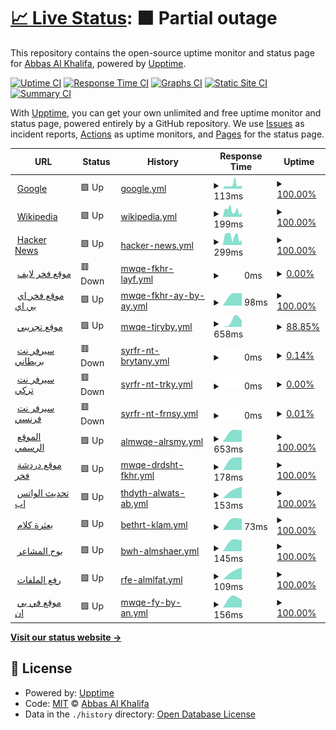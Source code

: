 # [📈 Live Status](https://info-devf5r.github.io/VPN): <!--live status--> **🟧 Partial outage**

This repository contains the open-source uptime monitor and status page for [Abbas Al Khalifa](http://www.devf5r.com/), powered by [Upptime](https://github.com/upptime/upptime).

[![Uptime CI](https://github.com/info-devf5r/VPN/workflows/Uptime%20CI/badge.svg)](https://github.com/info-devf5r/VPN/actions?query=workflow%3A%22Uptime+CI%22)
[![Response Time CI](https://github.com/info-devf5r/VPN/workflows/Response%20Time%20CI/badge.svg)](https://github.com/info-devf5r/VPN/actions?query=workflow%3A%22Response+Time+CI%22)
[![Graphs CI](https://github.com/info-devf5r/VPN/workflows/Graphs%20CI/badge.svg)](https://github.com/info-devf5r/VPN/actions?query=workflow%3A%22Graphs+CI%22)
[![Static Site CI](https://github.com/info-devf5r/VPN/workflows/Static%20Site%20CI/badge.svg)](https://github.com/info-devf5r/VPN/actions?query=workflow%3A%22Static+Site+CI%22)
[![Summary CI](https://github.com/info-devf5r/VPN/workflows/Summary%20CI/badge.svg)](https://github.com/info-devf5r/VPN/actions?query=workflow%3A%22Summary+CI%22)

With [Upptime](https://upptime.js.org), you can get your own unlimited and free uptime monitor and status page, powered entirely by a GitHub repository. We use [Issues](https://github.com/info-devf5r/VPN/issues) as incident reports, [Actions](https://github.com/info-devf5r/VPN/actions) as uptime monitors, and [Pages](https://info-devf5r.github.io/VPN) for the status page.

<!--start: status pages-->
<!-- This summary is generated by Upptime (https://github.com/upptime/upptime) -->
<!-- Do not edit this manually, your changes will be overwritten -->
<!-- prettier-ignore -->
| URL | Status | History | Response Time | Uptime |
| --- | ------ | ------- | ------------- | ------ |
| <img alt="" src="https://icons.duckduckgo.com/ip3/www.google.com.ico" height="13"> [Google](https://www.google.com) | 🟩 Up | [google.yml](https://github.com/info-devf5r/VPN/commits/HEAD/history/google.yml) | <details><summary><img alt="Response time graph" src="./graphs/google/response-time-week.png" height="20"> 113ms</summary><br><a href="https://info-devf5r.github.io/VPN/history/google"><img alt="Response time 113" src="https://img.shields.io/endpoint?url=https%3A%2F%2Fraw.githubusercontent.com%2Finfo-devf5r%2FVPN%2FHEAD%2Fapi%2Fgoogle%2Fresponse-time.json"></a><br><a href="https://info-devf5r.github.io/VPN/history/google"><img alt="24-hour response time 113" src="https://img.shields.io/endpoint?url=https%3A%2F%2Fraw.githubusercontent.com%2Finfo-devf5r%2FVPN%2FHEAD%2Fapi%2Fgoogle%2Fresponse-time-day.json"></a><br><a href="https://info-devf5r.github.io/VPN/history/google"><img alt="7-day response time 113" src="https://img.shields.io/endpoint?url=https%3A%2F%2Fraw.githubusercontent.com%2Finfo-devf5r%2FVPN%2FHEAD%2Fapi%2Fgoogle%2Fresponse-time-week.json"></a><br><a href="https://info-devf5r.github.io/VPN/history/google"><img alt="30-day response time 113" src="https://img.shields.io/endpoint?url=https%3A%2F%2Fraw.githubusercontent.com%2Finfo-devf5r%2FVPN%2FHEAD%2Fapi%2Fgoogle%2Fresponse-time-month.json"></a><br><a href="https://info-devf5r.github.io/VPN/history/google"><img alt="1-year response time 113" src="https://img.shields.io/endpoint?url=https%3A%2F%2Fraw.githubusercontent.com%2Finfo-devf5r%2FVPN%2FHEAD%2Fapi%2Fgoogle%2Fresponse-time-year.json"></a></details> | <details><summary><a href="https://info-devf5r.github.io/VPN/history/google">100.00%</a></summary><a href="https://info-devf5r.github.io/VPN/history/google"><img alt="All-time uptime 100.00%" src="https://img.shields.io/endpoint?url=https%3A%2F%2Fraw.githubusercontent.com%2Finfo-devf5r%2FVPN%2FHEAD%2Fapi%2Fgoogle%2Fuptime.json"></a><br><a href="https://info-devf5r.github.io/VPN/history/google"><img alt="24-hour uptime 100.00%" src="https://img.shields.io/endpoint?url=https%3A%2F%2Fraw.githubusercontent.com%2Finfo-devf5r%2FVPN%2FHEAD%2Fapi%2Fgoogle%2Fuptime-day.json"></a><br><a href="https://info-devf5r.github.io/VPN/history/google"><img alt="7-day uptime 100.00%" src="https://img.shields.io/endpoint?url=https%3A%2F%2Fraw.githubusercontent.com%2Finfo-devf5r%2FVPN%2FHEAD%2Fapi%2Fgoogle%2Fuptime-week.json"></a><br><a href="https://info-devf5r.github.io/VPN/history/google"><img alt="30-day uptime 100.00%" src="https://img.shields.io/endpoint?url=https%3A%2F%2Fraw.githubusercontent.com%2Finfo-devf5r%2FVPN%2FHEAD%2Fapi%2Fgoogle%2Fuptime-month.json"></a><br><a href="https://info-devf5r.github.io/VPN/history/google"><img alt="1-year uptime 100.00%" src="https://img.shields.io/endpoint?url=https%3A%2F%2Fraw.githubusercontent.com%2Finfo-devf5r%2FVPN%2FHEAD%2Fapi%2Fgoogle%2Fuptime-year.json"></a></details>
| <img alt="" src="https://icons.duckduckgo.com/ip3/en.wikipedia.org.ico" height="13"> [Wikipedia](https://en.wikipedia.org) | 🟩 Up | [wikipedia.yml](https://github.com/info-devf5r/VPN/commits/HEAD/history/wikipedia.yml) | <details><summary><img alt="Response time graph" src="./graphs/wikipedia/response-time-week.png" height="20"> 199ms</summary><br><a href="https://info-devf5r.github.io/VPN/history/wikipedia"><img alt="Response time 199" src="https://img.shields.io/endpoint?url=https%3A%2F%2Fraw.githubusercontent.com%2Finfo-devf5r%2FVPN%2FHEAD%2Fapi%2Fwikipedia%2Fresponse-time.json"></a><br><a href="https://info-devf5r.github.io/VPN/history/wikipedia"><img alt="24-hour response time 199" src="https://img.shields.io/endpoint?url=https%3A%2F%2Fraw.githubusercontent.com%2Finfo-devf5r%2FVPN%2FHEAD%2Fapi%2Fwikipedia%2Fresponse-time-day.json"></a><br><a href="https://info-devf5r.github.io/VPN/history/wikipedia"><img alt="7-day response time 199" src="https://img.shields.io/endpoint?url=https%3A%2F%2Fraw.githubusercontent.com%2Finfo-devf5r%2FVPN%2FHEAD%2Fapi%2Fwikipedia%2Fresponse-time-week.json"></a><br><a href="https://info-devf5r.github.io/VPN/history/wikipedia"><img alt="30-day response time 199" src="https://img.shields.io/endpoint?url=https%3A%2F%2Fraw.githubusercontent.com%2Finfo-devf5r%2FVPN%2FHEAD%2Fapi%2Fwikipedia%2Fresponse-time-month.json"></a><br><a href="https://info-devf5r.github.io/VPN/history/wikipedia"><img alt="1-year response time 199" src="https://img.shields.io/endpoint?url=https%3A%2F%2Fraw.githubusercontent.com%2Finfo-devf5r%2FVPN%2FHEAD%2Fapi%2Fwikipedia%2Fresponse-time-year.json"></a></details> | <details><summary><a href="https://info-devf5r.github.io/VPN/history/wikipedia">100.00%</a></summary><a href="https://info-devf5r.github.io/VPN/history/wikipedia"><img alt="All-time uptime 100.00%" src="https://img.shields.io/endpoint?url=https%3A%2F%2Fraw.githubusercontent.com%2Finfo-devf5r%2FVPN%2FHEAD%2Fapi%2Fwikipedia%2Fuptime.json"></a><br><a href="https://info-devf5r.github.io/VPN/history/wikipedia"><img alt="24-hour uptime 100.00%" src="https://img.shields.io/endpoint?url=https%3A%2F%2Fraw.githubusercontent.com%2Finfo-devf5r%2FVPN%2FHEAD%2Fapi%2Fwikipedia%2Fuptime-day.json"></a><br><a href="https://info-devf5r.github.io/VPN/history/wikipedia"><img alt="7-day uptime 100.00%" src="https://img.shields.io/endpoint?url=https%3A%2F%2Fraw.githubusercontent.com%2Finfo-devf5r%2FVPN%2FHEAD%2Fapi%2Fwikipedia%2Fuptime-week.json"></a><br><a href="https://info-devf5r.github.io/VPN/history/wikipedia"><img alt="30-day uptime 100.00%" src="https://img.shields.io/endpoint?url=https%3A%2F%2Fraw.githubusercontent.com%2Finfo-devf5r%2FVPN%2FHEAD%2Fapi%2Fwikipedia%2Fuptime-month.json"></a><br><a href="https://info-devf5r.github.io/VPN/history/wikipedia"><img alt="1-year uptime 100.00%" src="https://img.shields.io/endpoint?url=https%3A%2F%2Fraw.githubusercontent.com%2Finfo-devf5r%2FVPN%2FHEAD%2Fapi%2Fwikipedia%2Fuptime-year.json"></a></details>
| <img alt="" src="https://icons.duckduckgo.com/ip3/news.ycombinator.com.ico" height="13"> [Hacker News](https://news.ycombinator.com) | 🟩 Up | [hacker-news.yml](https://github.com/info-devf5r/VPN/commits/HEAD/history/hacker-news.yml) | <details><summary><img alt="Response time graph" src="./graphs/hacker-news/response-time-week.png" height="20"> 299ms</summary><br><a href="https://info-devf5r.github.io/VPN/history/hacker-news"><img alt="Response time 299" src="https://img.shields.io/endpoint?url=https%3A%2F%2Fraw.githubusercontent.com%2Finfo-devf5r%2FVPN%2FHEAD%2Fapi%2Fhacker-news%2Fresponse-time.json"></a><br><a href="https://info-devf5r.github.io/VPN/history/hacker-news"><img alt="24-hour response time 299" src="https://img.shields.io/endpoint?url=https%3A%2F%2Fraw.githubusercontent.com%2Finfo-devf5r%2FVPN%2FHEAD%2Fapi%2Fhacker-news%2Fresponse-time-day.json"></a><br><a href="https://info-devf5r.github.io/VPN/history/hacker-news"><img alt="7-day response time 299" src="https://img.shields.io/endpoint?url=https%3A%2F%2Fraw.githubusercontent.com%2Finfo-devf5r%2FVPN%2FHEAD%2Fapi%2Fhacker-news%2Fresponse-time-week.json"></a><br><a href="https://info-devf5r.github.io/VPN/history/hacker-news"><img alt="30-day response time 299" src="https://img.shields.io/endpoint?url=https%3A%2F%2Fraw.githubusercontent.com%2Finfo-devf5r%2FVPN%2FHEAD%2Fapi%2Fhacker-news%2Fresponse-time-month.json"></a><br><a href="https://info-devf5r.github.io/VPN/history/hacker-news"><img alt="1-year response time 299" src="https://img.shields.io/endpoint?url=https%3A%2F%2Fraw.githubusercontent.com%2Finfo-devf5r%2FVPN%2FHEAD%2Fapi%2Fhacker-news%2Fresponse-time-year.json"></a></details> | <details><summary><a href="https://info-devf5r.github.io/VPN/history/hacker-news">100.00%</a></summary><a href="https://info-devf5r.github.io/VPN/history/hacker-news"><img alt="All-time uptime 100.00%" src="https://img.shields.io/endpoint?url=https%3A%2F%2Fraw.githubusercontent.com%2Finfo-devf5r%2FVPN%2FHEAD%2Fapi%2Fhacker-news%2Fuptime.json"></a><br><a href="https://info-devf5r.github.io/VPN/history/hacker-news"><img alt="24-hour uptime 100.00%" src="https://img.shields.io/endpoint?url=https%3A%2F%2Fraw.githubusercontent.com%2Finfo-devf5r%2FVPN%2FHEAD%2Fapi%2Fhacker-news%2Fuptime-day.json"></a><br><a href="https://info-devf5r.github.io/VPN/history/hacker-news"><img alt="7-day uptime 100.00%" src="https://img.shields.io/endpoint?url=https%3A%2F%2Fraw.githubusercontent.com%2Finfo-devf5r%2FVPN%2FHEAD%2Fapi%2Fhacker-news%2Fuptime-week.json"></a><br><a href="https://info-devf5r.github.io/VPN/history/hacker-news"><img alt="30-day uptime 100.00%" src="https://img.shields.io/endpoint?url=https%3A%2F%2Fraw.githubusercontent.com%2Finfo-devf5r%2FVPN%2FHEAD%2Fapi%2Fhacker-news%2Fuptime-month.json"></a><br><a href="https://info-devf5r.github.io/VPN/history/hacker-news"><img alt="1-year uptime 100.00%" src="https://img.shields.io/endpoint?url=https%3A%2F%2Fraw.githubusercontent.com%2Finfo-devf5r%2FVPN%2FHEAD%2Fapi%2Fhacker-news%2Fuptime-year.json"></a></details>
| <img alt="" src="https://icons.duckduckgo.com/ip3/live.devf5r.com.ico" height="13"> [موقع فخر لايف](https://live.devf5r.com) | 🟥 Down | [mwqe-fkhr-layf.yml](https://github.com/info-devf5r/VPN/commits/HEAD/history/mwqe-fkhr-layf.yml) | <details><summary><img alt="Response time graph" src="./graphs/mwqe-fkhr-layf/response-time-week.png" height="20"> 0ms</summary><br><a href="https://info-devf5r.github.io/VPN/history/mwqe-fkhr-layf"><img alt="Response time 0" src="https://img.shields.io/endpoint?url=https%3A%2F%2Fraw.githubusercontent.com%2Finfo-devf5r%2FVPN%2FHEAD%2Fapi%2Fmwqe-fkhr-layf%2Fresponse-time.json"></a><br><a href="https://info-devf5r.github.io/VPN/history/mwqe-fkhr-layf"><img alt="24-hour response time 0" src="https://img.shields.io/endpoint?url=https%3A%2F%2Fraw.githubusercontent.com%2Finfo-devf5r%2FVPN%2FHEAD%2Fapi%2Fmwqe-fkhr-layf%2Fresponse-time-day.json"></a><br><a href="https://info-devf5r.github.io/VPN/history/mwqe-fkhr-layf"><img alt="7-day response time 0" src="https://img.shields.io/endpoint?url=https%3A%2F%2Fraw.githubusercontent.com%2Finfo-devf5r%2FVPN%2FHEAD%2Fapi%2Fmwqe-fkhr-layf%2Fresponse-time-week.json"></a><br><a href="https://info-devf5r.github.io/VPN/history/mwqe-fkhr-layf"><img alt="30-day response time 0" src="https://img.shields.io/endpoint?url=https%3A%2F%2Fraw.githubusercontent.com%2Finfo-devf5r%2FVPN%2FHEAD%2Fapi%2Fmwqe-fkhr-layf%2Fresponse-time-month.json"></a><br><a href="https://info-devf5r.github.io/VPN/history/mwqe-fkhr-layf"><img alt="1-year response time 0" src="https://img.shields.io/endpoint?url=https%3A%2F%2Fraw.githubusercontent.com%2Finfo-devf5r%2FVPN%2FHEAD%2Fapi%2Fmwqe-fkhr-layf%2Fresponse-time-year.json"></a></details> | <details><summary><a href="https://info-devf5r.github.io/VPN/history/mwqe-fkhr-layf">0.00%</a></summary><a href="https://info-devf5r.github.io/VPN/history/mwqe-fkhr-layf"><img alt="All-time uptime 0.00%" src="https://img.shields.io/endpoint?url=https%3A%2F%2Fraw.githubusercontent.com%2Finfo-devf5r%2FVPN%2FHEAD%2Fapi%2Fmwqe-fkhr-layf%2Fuptime.json"></a><br><a href="https://info-devf5r.github.io/VPN/history/mwqe-fkhr-layf"><img alt="24-hour uptime 0.00%" src="https://img.shields.io/endpoint?url=https%3A%2F%2Fraw.githubusercontent.com%2Finfo-devf5r%2FVPN%2FHEAD%2Fapi%2Fmwqe-fkhr-layf%2Fuptime-day.json"></a><br><a href="https://info-devf5r.github.io/VPN/history/mwqe-fkhr-layf"><img alt="7-day uptime 0.00%" src="https://img.shields.io/endpoint?url=https%3A%2F%2Fraw.githubusercontent.com%2Finfo-devf5r%2FVPN%2FHEAD%2Fapi%2Fmwqe-fkhr-layf%2Fuptime-week.json"></a><br><a href="https://info-devf5r.github.io/VPN/history/mwqe-fkhr-layf"><img alt="30-day uptime 0.00%" src="https://img.shields.io/endpoint?url=https%3A%2F%2Fraw.githubusercontent.com%2Finfo-devf5r%2FVPN%2FHEAD%2Fapi%2Fmwqe-fkhr-layf%2Fuptime-month.json"></a><br><a href="https://info-devf5r.github.io/VPN/history/mwqe-fkhr-layf"><img alt="1-year uptime 0.00%" src="https://img.shields.io/endpoint?url=https%3A%2F%2Fraw.githubusercontent.com%2Finfo-devf5r%2FVPN%2FHEAD%2Fapi%2Fmwqe-fkhr-layf%2Fuptime-year.json"></a></details>
| <img alt="" src="https://icons.duckduckgo.com/ip3/api.devf5r.com.ico" height="13"> [موقع فخر اي بي اي](http://api.devf5r.com) | 🟩 Up | [mwqe-fkhr-ay-by-ay.yml](https://github.com/info-devf5r/VPN/commits/HEAD/history/mwqe-fkhr-ay-by-ay.yml) | <details><summary><img alt="Response time graph" src="./graphs/mwqe-fkhr-ay-by-ay/response-time-week.png" height="20"> 98ms</summary><br><a href="https://info-devf5r.github.io/VPN/history/mwqe-fkhr-ay-by-ay"><img alt="Response time 98" src="https://img.shields.io/endpoint?url=https%3A%2F%2Fraw.githubusercontent.com%2Finfo-devf5r%2FVPN%2FHEAD%2Fapi%2Fmwqe-fkhr-ay-by-ay%2Fresponse-time.json"></a><br><a href="https://info-devf5r.github.io/VPN/history/mwqe-fkhr-ay-by-ay"><img alt="24-hour response time 98" src="https://img.shields.io/endpoint?url=https%3A%2F%2Fraw.githubusercontent.com%2Finfo-devf5r%2FVPN%2FHEAD%2Fapi%2Fmwqe-fkhr-ay-by-ay%2Fresponse-time-day.json"></a><br><a href="https://info-devf5r.github.io/VPN/history/mwqe-fkhr-ay-by-ay"><img alt="7-day response time 98" src="https://img.shields.io/endpoint?url=https%3A%2F%2Fraw.githubusercontent.com%2Finfo-devf5r%2FVPN%2FHEAD%2Fapi%2Fmwqe-fkhr-ay-by-ay%2Fresponse-time-week.json"></a><br><a href="https://info-devf5r.github.io/VPN/history/mwqe-fkhr-ay-by-ay"><img alt="30-day response time 98" src="https://img.shields.io/endpoint?url=https%3A%2F%2Fraw.githubusercontent.com%2Finfo-devf5r%2FVPN%2FHEAD%2Fapi%2Fmwqe-fkhr-ay-by-ay%2Fresponse-time-month.json"></a><br><a href="https://info-devf5r.github.io/VPN/history/mwqe-fkhr-ay-by-ay"><img alt="1-year response time 98" src="https://img.shields.io/endpoint?url=https%3A%2F%2Fraw.githubusercontent.com%2Finfo-devf5r%2FVPN%2FHEAD%2Fapi%2Fmwqe-fkhr-ay-by-ay%2Fresponse-time-year.json"></a></details> | <details><summary><a href="https://info-devf5r.github.io/VPN/history/mwqe-fkhr-ay-by-ay">100.00%</a></summary><a href="https://info-devf5r.github.io/VPN/history/mwqe-fkhr-ay-by-ay"><img alt="All-time uptime 100.00%" src="https://img.shields.io/endpoint?url=https%3A%2F%2Fraw.githubusercontent.com%2Finfo-devf5r%2FVPN%2FHEAD%2Fapi%2Fmwqe-fkhr-ay-by-ay%2Fuptime.json"></a><br><a href="https://info-devf5r.github.io/VPN/history/mwqe-fkhr-ay-by-ay"><img alt="24-hour uptime 100.00%" src="https://img.shields.io/endpoint?url=https%3A%2F%2Fraw.githubusercontent.com%2Finfo-devf5r%2FVPN%2FHEAD%2Fapi%2Fmwqe-fkhr-ay-by-ay%2Fuptime-day.json"></a><br><a href="https://info-devf5r.github.io/VPN/history/mwqe-fkhr-ay-by-ay"><img alt="7-day uptime 100.00%" src="https://img.shields.io/endpoint?url=https%3A%2F%2Fraw.githubusercontent.com%2Finfo-devf5r%2FVPN%2FHEAD%2Fapi%2Fmwqe-fkhr-ay-by-ay%2Fuptime-week.json"></a><br><a href="https://info-devf5r.github.io/VPN/history/mwqe-fkhr-ay-by-ay"><img alt="30-day uptime 100.00%" src="https://img.shields.io/endpoint?url=https%3A%2F%2Fraw.githubusercontent.com%2Finfo-devf5r%2FVPN%2FHEAD%2Fapi%2Fmwqe-fkhr-ay-by-ay%2Fuptime-month.json"></a><br><a href="https://info-devf5r.github.io/VPN/history/mwqe-fkhr-ay-by-ay"><img alt="1-year uptime 100.00%" src="https://img.shields.io/endpoint?url=https%3A%2F%2Fraw.githubusercontent.com%2Finfo-devf5r%2FVPN%2FHEAD%2Fapi%2Fmwqe-fkhr-ay-by-ay%2Fuptime-year.json"></a></details>
| <img alt="" src="https://icons.duckduckgo.com/ip3/www.nulled.to.ico" height="13"> [موقع تجريبي](https://www.nulled.to) | 🟩 Up | [mwqe-tjryby.yml](https://github.com/info-devf5r/VPN/commits/HEAD/history/mwqe-tjryby.yml) | <details><summary><img alt="Response time graph" src="./graphs/mwqe-tjryby/response-time-week.png" height="20"> 658ms</summary><br><a href="https://info-devf5r.github.io/VPN/history/mwqe-tjryby"><img alt="Response time 658" src="https://img.shields.io/endpoint?url=https%3A%2F%2Fraw.githubusercontent.com%2Finfo-devf5r%2FVPN%2FHEAD%2Fapi%2Fmwqe-tjryby%2Fresponse-time.json"></a><br><a href="https://info-devf5r.github.io/VPN/history/mwqe-tjryby"><img alt="24-hour response time 658" src="https://img.shields.io/endpoint?url=https%3A%2F%2Fraw.githubusercontent.com%2Finfo-devf5r%2FVPN%2FHEAD%2Fapi%2Fmwqe-tjryby%2Fresponse-time-day.json"></a><br><a href="https://info-devf5r.github.io/VPN/history/mwqe-tjryby"><img alt="7-day response time 658" src="https://img.shields.io/endpoint?url=https%3A%2F%2Fraw.githubusercontent.com%2Finfo-devf5r%2FVPN%2FHEAD%2Fapi%2Fmwqe-tjryby%2Fresponse-time-week.json"></a><br><a href="https://info-devf5r.github.io/VPN/history/mwqe-tjryby"><img alt="30-day response time 658" src="https://img.shields.io/endpoint?url=https%3A%2F%2Fraw.githubusercontent.com%2Finfo-devf5r%2FVPN%2FHEAD%2Fapi%2Fmwqe-tjryby%2Fresponse-time-month.json"></a><br><a href="https://info-devf5r.github.io/VPN/history/mwqe-tjryby"><img alt="1-year response time 658" src="https://img.shields.io/endpoint?url=https%3A%2F%2Fraw.githubusercontent.com%2Finfo-devf5r%2FVPN%2FHEAD%2Fapi%2Fmwqe-tjryby%2Fresponse-time-year.json"></a></details> | <details><summary><a href="https://info-devf5r.github.io/VPN/history/mwqe-tjryby">88.85%</a></summary><a href="https://info-devf5r.github.io/VPN/history/mwqe-tjryby"><img alt="All-time uptime 88.85%" src="https://img.shields.io/endpoint?url=https%3A%2F%2Fraw.githubusercontent.com%2Finfo-devf5r%2FVPN%2FHEAD%2Fapi%2Fmwqe-tjryby%2Fuptime.json"></a><br><a href="https://info-devf5r.github.io/VPN/history/mwqe-tjryby"><img alt="24-hour uptime 88.85%" src="https://img.shields.io/endpoint?url=https%3A%2F%2Fraw.githubusercontent.com%2Finfo-devf5r%2FVPN%2FHEAD%2Fapi%2Fmwqe-tjryby%2Fuptime-day.json"></a><br><a href="https://info-devf5r.github.io/VPN/history/mwqe-tjryby"><img alt="7-day uptime 88.85%" src="https://img.shields.io/endpoint?url=https%3A%2F%2Fraw.githubusercontent.com%2Finfo-devf5r%2FVPN%2FHEAD%2Fapi%2Fmwqe-tjryby%2Fuptime-week.json"></a><br><a href="https://info-devf5r.github.io/VPN/history/mwqe-tjryby"><img alt="30-day uptime 88.85%" src="https://img.shields.io/endpoint?url=https%3A%2F%2Fraw.githubusercontent.com%2Finfo-devf5r%2FVPN%2FHEAD%2Fapi%2Fmwqe-tjryby%2Fuptime-month.json"></a><br><a href="https://info-devf5r.github.io/VPN/history/mwqe-tjryby"><img alt="1-year uptime 88.85%" src="https://img.shields.io/endpoint?url=https%3A%2F%2Fraw.githubusercontent.com%2Finfo-devf5r%2FVPN%2FHEAD%2Fapi%2Fmwqe-tjryby%2Fuptime-year.json"></a></details>
| <img alt="" src="https://icons.duckduckgo.com/ip3/uk.vpn.devf5r.com.ico" height="13"> [سيرفر نت بريطاني](http://uk.vpn.devf5r.com) | 🟥 Down | [syrfr-nt-brytany.yml](https://github.com/info-devf5r/VPN/commits/HEAD/history/syrfr-nt-brytany.yml) | <details><summary><img alt="Response time graph" src="./graphs/syrfr-nt-brytany/response-time-week.png" height="20"> 0ms</summary><br><a href="https://info-devf5r.github.io/VPN/history/syrfr-nt-brytany"><img alt="Response time 0" src="https://img.shields.io/endpoint?url=https%3A%2F%2Fraw.githubusercontent.com%2Finfo-devf5r%2FVPN%2FHEAD%2Fapi%2Fsyrfr-nt-brytany%2Fresponse-time.json"></a><br><a href="https://info-devf5r.github.io/VPN/history/syrfr-nt-brytany"><img alt="24-hour response time 0" src="https://img.shields.io/endpoint?url=https%3A%2F%2Fraw.githubusercontent.com%2Finfo-devf5r%2FVPN%2FHEAD%2Fapi%2Fsyrfr-nt-brytany%2Fresponse-time-day.json"></a><br><a href="https://info-devf5r.github.io/VPN/history/syrfr-nt-brytany"><img alt="7-day response time 0" src="https://img.shields.io/endpoint?url=https%3A%2F%2Fraw.githubusercontent.com%2Finfo-devf5r%2FVPN%2FHEAD%2Fapi%2Fsyrfr-nt-brytany%2Fresponse-time-week.json"></a><br><a href="https://info-devf5r.github.io/VPN/history/syrfr-nt-brytany"><img alt="30-day response time 0" src="https://img.shields.io/endpoint?url=https%3A%2F%2Fraw.githubusercontent.com%2Finfo-devf5r%2FVPN%2FHEAD%2Fapi%2Fsyrfr-nt-brytany%2Fresponse-time-month.json"></a><br><a href="https://info-devf5r.github.io/VPN/history/syrfr-nt-brytany"><img alt="1-year response time 0" src="https://img.shields.io/endpoint?url=https%3A%2F%2Fraw.githubusercontent.com%2Finfo-devf5r%2FVPN%2FHEAD%2Fapi%2Fsyrfr-nt-brytany%2Fresponse-time-year.json"></a></details> | <details><summary><a href="https://info-devf5r.github.io/VPN/history/syrfr-nt-brytany">0.14%</a></summary><a href="https://info-devf5r.github.io/VPN/history/syrfr-nt-brytany"><img alt="All-time uptime 0.14%" src="https://img.shields.io/endpoint?url=https%3A%2F%2Fraw.githubusercontent.com%2Finfo-devf5r%2FVPN%2FHEAD%2Fapi%2Fsyrfr-nt-brytany%2Fuptime.json"></a><br><a href="https://info-devf5r.github.io/VPN/history/syrfr-nt-brytany"><img alt="24-hour uptime 0.14%" src="https://img.shields.io/endpoint?url=https%3A%2F%2Fraw.githubusercontent.com%2Finfo-devf5r%2FVPN%2FHEAD%2Fapi%2Fsyrfr-nt-brytany%2Fuptime-day.json"></a><br><a href="https://info-devf5r.github.io/VPN/history/syrfr-nt-brytany"><img alt="7-day uptime 0.14%" src="https://img.shields.io/endpoint?url=https%3A%2F%2Fraw.githubusercontent.com%2Finfo-devf5r%2FVPN%2FHEAD%2Fapi%2Fsyrfr-nt-brytany%2Fuptime-week.json"></a><br><a href="https://info-devf5r.github.io/VPN/history/syrfr-nt-brytany"><img alt="30-day uptime 0.14%" src="https://img.shields.io/endpoint?url=https%3A%2F%2Fraw.githubusercontent.com%2Finfo-devf5r%2FVPN%2FHEAD%2Fapi%2Fsyrfr-nt-brytany%2Fuptime-month.json"></a><br><a href="https://info-devf5r.github.io/VPN/history/syrfr-nt-brytany"><img alt="1-year uptime 0.14%" src="https://img.shields.io/endpoint?url=https%3A%2F%2Fraw.githubusercontent.com%2Finfo-devf5r%2FVPN%2FHEAD%2Fapi%2Fsyrfr-nt-brytany%2Fuptime-year.json"></a></details>
| <img alt="" src="https://icons.duckduckgo.com/ip3/tr.vpn.devf5r.com.ico" height="13"> [سيرفر نت تركي](http://tr.vpn.devf5r.com) | 🟥 Down | [syrfr-nt-trky.yml](https://github.com/info-devf5r/VPN/commits/HEAD/history/syrfr-nt-trky.yml) | <details><summary><img alt="Response time graph" src="./graphs/syrfr-nt-trky/response-time-week.png" height="20"> 0ms</summary><br><a href="https://info-devf5r.github.io/VPN/history/syrfr-nt-trky"><img alt="Response time 0" src="https://img.shields.io/endpoint?url=https%3A%2F%2Fraw.githubusercontent.com%2Finfo-devf5r%2FVPN%2FHEAD%2Fapi%2Fsyrfr-nt-trky%2Fresponse-time.json"></a><br><a href="https://info-devf5r.github.io/VPN/history/syrfr-nt-trky"><img alt="24-hour response time 0" src="https://img.shields.io/endpoint?url=https%3A%2F%2Fraw.githubusercontent.com%2Finfo-devf5r%2FVPN%2FHEAD%2Fapi%2Fsyrfr-nt-trky%2Fresponse-time-day.json"></a><br><a href="https://info-devf5r.github.io/VPN/history/syrfr-nt-trky"><img alt="7-day response time 0" src="https://img.shields.io/endpoint?url=https%3A%2F%2Fraw.githubusercontent.com%2Finfo-devf5r%2FVPN%2FHEAD%2Fapi%2Fsyrfr-nt-trky%2Fresponse-time-week.json"></a><br><a href="https://info-devf5r.github.io/VPN/history/syrfr-nt-trky"><img alt="30-day response time 0" src="https://img.shields.io/endpoint?url=https%3A%2F%2Fraw.githubusercontent.com%2Finfo-devf5r%2FVPN%2FHEAD%2Fapi%2Fsyrfr-nt-trky%2Fresponse-time-month.json"></a><br><a href="https://info-devf5r.github.io/VPN/history/syrfr-nt-trky"><img alt="1-year response time 0" src="https://img.shields.io/endpoint?url=https%3A%2F%2Fraw.githubusercontent.com%2Finfo-devf5r%2FVPN%2FHEAD%2Fapi%2Fsyrfr-nt-trky%2Fresponse-time-year.json"></a></details> | <details><summary><a href="https://info-devf5r.github.io/VPN/history/syrfr-nt-trky">0.00%</a></summary><a href="https://info-devf5r.github.io/VPN/history/syrfr-nt-trky"><img alt="All-time uptime 0.00%" src="https://img.shields.io/endpoint?url=https%3A%2F%2Fraw.githubusercontent.com%2Finfo-devf5r%2FVPN%2FHEAD%2Fapi%2Fsyrfr-nt-trky%2Fuptime.json"></a><br><a href="https://info-devf5r.github.io/VPN/history/syrfr-nt-trky"><img alt="24-hour uptime 0.00%" src="https://img.shields.io/endpoint?url=https%3A%2F%2Fraw.githubusercontent.com%2Finfo-devf5r%2FVPN%2FHEAD%2Fapi%2Fsyrfr-nt-trky%2Fuptime-day.json"></a><br><a href="https://info-devf5r.github.io/VPN/history/syrfr-nt-trky"><img alt="7-day uptime 0.00%" src="https://img.shields.io/endpoint?url=https%3A%2F%2Fraw.githubusercontent.com%2Finfo-devf5r%2FVPN%2FHEAD%2Fapi%2Fsyrfr-nt-trky%2Fuptime-week.json"></a><br><a href="https://info-devf5r.github.io/VPN/history/syrfr-nt-trky"><img alt="30-day uptime 0.00%" src="https://img.shields.io/endpoint?url=https%3A%2F%2Fraw.githubusercontent.com%2Finfo-devf5r%2FVPN%2FHEAD%2Fapi%2Fsyrfr-nt-trky%2Fuptime-month.json"></a><br><a href="https://info-devf5r.github.io/VPN/history/syrfr-nt-trky"><img alt="1-year uptime 0.00%" src="https://img.shields.io/endpoint?url=https%3A%2F%2Fraw.githubusercontent.com%2Finfo-devf5r%2FVPN%2FHEAD%2Fapi%2Fsyrfr-nt-trky%2Fuptime-year.json"></a></details>
| <img alt="" src="https://icons.duckduckgo.com/ip3/fr.vpn.devf5r.com.ico" height="13"> [سيرفر نت فرنسي](http://fr.vpn.devf5r.com) | 🟥 Down | [syrfr-nt-frnsy.yml](https://github.com/info-devf5r/VPN/commits/HEAD/history/syrfr-nt-frnsy.yml) | <details><summary><img alt="Response time graph" src="./graphs/syrfr-nt-frnsy/response-time-week.png" height="20"> 0ms</summary><br><a href="https://info-devf5r.github.io/VPN/history/syrfr-nt-frnsy"><img alt="Response time 0" src="https://img.shields.io/endpoint?url=https%3A%2F%2Fraw.githubusercontent.com%2Finfo-devf5r%2FVPN%2FHEAD%2Fapi%2Fsyrfr-nt-frnsy%2Fresponse-time.json"></a><br><a href="https://info-devf5r.github.io/VPN/history/syrfr-nt-frnsy"><img alt="24-hour response time 0" src="https://img.shields.io/endpoint?url=https%3A%2F%2Fraw.githubusercontent.com%2Finfo-devf5r%2FVPN%2FHEAD%2Fapi%2Fsyrfr-nt-frnsy%2Fresponse-time-day.json"></a><br><a href="https://info-devf5r.github.io/VPN/history/syrfr-nt-frnsy"><img alt="7-day response time 0" src="https://img.shields.io/endpoint?url=https%3A%2F%2Fraw.githubusercontent.com%2Finfo-devf5r%2FVPN%2FHEAD%2Fapi%2Fsyrfr-nt-frnsy%2Fresponse-time-week.json"></a><br><a href="https://info-devf5r.github.io/VPN/history/syrfr-nt-frnsy"><img alt="30-day response time 0" src="https://img.shields.io/endpoint?url=https%3A%2F%2Fraw.githubusercontent.com%2Finfo-devf5r%2FVPN%2FHEAD%2Fapi%2Fsyrfr-nt-frnsy%2Fresponse-time-month.json"></a><br><a href="https://info-devf5r.github.io/VPN/history/syrfr-nt-frnsy"><img alt="1-year response time 0" src="https://img.shields.io/endpoint?url=https%3A%2F%2Fraw.githubusercontent.com%2Finfo-devf5r%2FVPN%2FHEAD%2Fapi%2Fsyrfr-nt-frnsy%2Fresponse-time-year.json"></a></details> | <details><summary><a href="https://info-devf5r.github.io/VPN/history/syrfr-nt-frnsy">0.01%</a></summary><a href="https://info-devf5r.github.io/VPN/history/syrfr-nt-frnsy"><img alt="All-time uptime 0.01%" src="https://img.shields.io/endpoint?url=https%3A%2F%2Fraw.githubusercontent.com%2Finfo-devf5r%2FVPN%2FHEAD%2Fapi%2Fsyrfr-nt-frnsy%2Fuptime.json"></a><br><a href="https://info-devf5r.github.io/VPN/history/syrfr-nt-frnsy"><img alt="24-hour uptime 0.01%" src="https://img.shields.io/endpoint?url=https%3A%2F%2Fraw.githubusercontent.com%2Finfo-devf5r%2FVPN%2FHEAD%2Fapi%2Fsyrfr-nt-frnsy%2Fuptime-day.json"></a><br><a href="https://info-devf5r.github.io/VPN/history/syrfr-nt-frnsy"><img alt="7-day uptime 0.01%" src="https://img.shields.io/endpoint?url=https%3A%2F%2Fraw.githubusercontent.com%2Finfo-devf5r%2FVPN%2FHEAD%2Fapi%2Fsyrfr-nt-frnsy%2Fuptime-week.json"></a><br><a href="https://info-devf5r.github.io/VPN/history/syrfr-nt-frnsy"><img alt="30-day uptime 0.01%" src="https://img.shields.io/endpoint?url=https%3A%2F%2Fraw.githubusercontent.com%2Finfo-devf5r%2FVPN%2FHEAD%2Fapi%2Fsyrfr-nt-frnsy%2Fuptime-month.json"></a><br><a href="https://info-devf5r.github.io/VPN/history/syrfr-nt-frnsy"><img alt="1-year uptime 0.01%" src="https://img.shields.io/endpoint?url=https%3A%2F%2Fraw.githubusercontent.com%2Finfo-devf5r%2FVPN%2FHEAD%2Fapi%2Fsyrfr-nt-frnsy%2Fuptime-year.json"></a></details>
| <img alt="" src="https://icons.duckduckgo.com/ip3/devf5r.com.ico" height="13"> [الموقع الرسمي](https://devf5r.com) | 🟩 Up | [almwqe-alrsmy.yml](https://github.com/info-devf5r/VPN/commits/HEAD/history/almwqe-alrsmy.yml) | <details><summary><img alt="Response time graph" src="./graphs/almwqe-alrsmy/response-time-week.png" height="20"> 653ms</summary><br><a href="https://info-devf5r.github.io/VPN/history/almwqe-alrsmy"><img alt="Response time 653" src="https://img.shields.io/endpoint?url=https%3A%2F%2Fraw.githubusercontent.com%2Finfo-devf5r%2FVPN%2FHEAD%2Fapi%2Falmwqe-alrsmy%2Fresponse-time.json"></a><br><a href="https://info-devf5r.github.io/VPN/history/almwqe-alrsmy"><img alt="24-hour response time 653" src="https://img.shields.io/endpoint?url=https%3A%2F%2Fraw.githubusercontent.com%2Finfo-devf5r%2FVPN%2FHEAD%2Fapi%2Falmwqe-alrsmy%2Fresponse-time-day.json"></a><br><a href="https://info-devf5r.github.io/VPN/history/almwqe-alrsmy"><img alt="7-day response time 653" src="https://img.shields.io/endpoint?url=https%3A%2F%2Fraw.githubusercontent.com%2Finfo-devf5r%2FVPN%2FHEAD%2Fapi%2Falmwqe-alrsmy%2Fresponse-time-week.json"></a><br><a href="https://info-devf5r.github.io/VPN/history/almwqe-alrsmy"><img alt="30-day response time 653" src="https://img.shields.io/endpoint?url=https%3A%2F%2Fraw.githubusercontent.com%2Finfo-devf5r%2FVPN%2FHEAD%2Fapi%2Falmwqe-alrsmy%2Fresponse-time-month.json"></a><br><a href="https://info-devf5r.github.io/VPN/history/almwqe-alrsmy"><img alt="1-year response time 653" src="https://img.shields.io/endpoint?url=https%3A%2F%2Fraw.githubusercontent.com%2Finfo-devf5r%2FVPN%2FHEAD%2Fapi%2Falmwqe-alrsmy%2Fresponse-time-year.json"></a></details> | <details><summary><a href="https://info-devf5r.github.io/VPN/history/almwqe-alrsmy">100.00%</a></summary><a href="https://info-devf5r.github.io/VPN/history/almwqe-alrsmy"><img alt="All-time uptime 100.00%" src="https://img.shields.io/endpoint?url=https%3A%2F%2Fraw.githubusercontent.com%2Finfo-devf5r%2FVPN%2FHEAD%2Fapi%2Falmwqe-alrsmy%2Fuptime.json"></a><br><a href="https://info-devf5r.github.io/VPN/history/almwqe-alrsmy"><img alt="24-hour uptime 100.00%" src="https://img.shields.io/endpoint?url=https%3A%2F%2Fraw.githubusercontent.com%2Finfo-devf5r%2FVPN%2FHEAD%2Fapi%2Falmwqe-alrsmy%2Fuptime-day.json"></a><br><a href="https://info-devf5r.github.io/VPN/history/almwqe-alrsmy"><img alt="7-day uptime 100.00%" src="https://img.shields.io/endpoint?url=https%3A%2F%2Fraw.githubusercontent.com%2Finfo-devf5r%2FVPN%2FHEAD%2Fapi%2Falmwqe-alrsmy%2Fuptime-week.json"></a><br><a href="https://info-devf5r.github.io/VPN/history/almwqe-alrsmy"><img alt="30-day uptime 100.00%" src="https://img.shields.io/endpoint?url=https%3A%2F%2Fraw.githubusercontent.com%2Finfo-devf5r%2FVPN%2FHEAD%2Fapi%2Falmwqe-alrsmy%2Fuptime-month.json"></a><br><a href="https://info-devf5r.github.io/VPN/history/almwqe-alrsmy"><img alt="1-year uptime 100.00%" src="https://img.shields.io/endpoint?url=https%3A%2F%2Fraw.githubusercontent.com%2Finfo-devf5r%2FVPN%2FHEAD%2Fapi%2Falmwqe-alrsmy%2Fuptime-year.json"></a></details>
| <img alt="" src="https://icons.duckduckgo.com/ip3/chat.devf5r.com.ico" height="13"> [موقع دردشة فخر](https://chat.devf5r.com) | 🟩 Up | [mwqe-drdsht-fkhr.yml](https://github.com/info-devf5r/VPN/commits/HEAD/history/mwqe-drdsht-fkhr.yml) | <details><summary><img alt="Response time graph" src="./graphs/mwqe-drdsht-fkhr/response-time-week.png" height="20"> 178ms</summary><br><a href="https://info-devf5r.github.io/VPN/history/mwqe-drdsht-fkhr"><img alt="Response time 178" src="https://img.shields.io/endpoint?url=https%3A%2F%2Fraw.githubusercontent.com%2Finfo-devf5r%2FVPN%2FHEAD%2Fapi%2Fmwqe-drdsht-fkhr%2Fresponse-time.json"></a><br><a href="https://info-devf5r.github.io/VPN/history/mwqe-drdsht-fkhr"><img alt="24-hour response time 178" src="https://img.shields.io/endpoint?url=https%3A%2F%2Fraw.githubusercontent.com%2Finfo-devf5r%2FVPN%2FHEAD%2Fapi%2Fmwqe-drdsht-fkhr%2Fresponse-time-day.json"></a><br><a href="https://info-devf5r.github.io/VPN/history/mwqe-drdsht-fkhr"><img alt="7-day response time 178" src="https://img.shields.io/endpoint?url=https%3A%2F%2Fraw.githubusercontent.com%2Finfo-devf5r%2FVPN%2FHEAD%2Fapi%2Fmwqe-drdsht-fkhr%2Fresponse-time-week.json"></a><br><a href="https://info-devf5r.github.io/VPN/history/mwqe-drdsht-fkhr"><img alt="30-day response time 178" src="https://img.shields.io/endpoint?url=https%3A%2F%2Fraw.githubusercontent.com%2Finfo-devf5r%2FVPN%2FHEAD%2Fapi%2Fmwqe-drdsht-fkhr%2Fresponse-time-month.json"></a><br><a href="https://info-devf5r.github.io/VPN/history/mwqe-drdsht-fkhr"><img alt="1-year response time 178" src="https://img.shields.io/endpoint?url=https%3A%2F%2Fraw.githubusercontent.com%2Finfo-devf5r%2FVPN%2FHEAD%2Fapi%2Fmwqe-drdsht-fkhr%2Fresponse-time-year.json"></a></details> | <details><summary><a href="https://info-devf5r.github.io/VPN/history/mwqe-drdsht-fkhr">100.00%</a></summary><a href="https://info-devf5r.github.io/VPN/history/mwqe-drdsht-fkhr"><img alt="All-time uptime 100.00%" src="https://img.shields.io/endpoint?url=https%3A%2F%2Fraw.githubusercontent.com%2Finfo-devf5r%2FVPN%2FHEAD%2Fapi%2Fmwqe-drdsht-fkhr%2Fuptime.json"></a><br><a href="https://info-devf5r.github.io/VPN/history/mwqe-drdsht-fkhr"><img alt="24-hour uptime 100.00%" src="https://img.shields.io/endpoint?url=https%3A%2F%2Fraw.githubusercontent.com%2Finfo-devf5r%2FVPN%2FHEAD%2Fapi%2Fmwqe-drdsht-fkhr%2Fuptime-day.json"></a><br><a href="https://info-devf5r.github.io/VPN/history/mwqe-drdsht-fkhr"><img alt="7-day uptime 100.00%" src="https://img.shields.io/endpoint?url=https%3A%2F%2Fraw.githubusercontent.com%2Finfo-devf5r%2FVPN%2FHEAD%2Fapi%2Fmwqe-drdsht-fkhr%2Fuptime-week.json"></a><br><a href="https://info-devf5r.github.io/VPN/history/mwqe-drdsht-fkhr"><img alt="30-day uptime 100.00%" src="https://img.shields.io/endpoint?url=https%3A%2F%2Fraw.githubusercontent.com%2Finfo-devf5r%2FVPN%2FHEAD%2Fapi%2Fmwqe-drdsht-fkhr%2Fuptime-month.json"></a><br><a href="https://info-devf5r.github.io/VPN/history/mwqe-drdsht-fkhr"><img alt="1-year uptime 100.00%" src="https://img.shields.io/endpoint?url=https%3A%2F%2Fraw.githubusercontent.com%2Finfo-devf5r%2FVPN%2FHEAD%2Fapi%2Fmwqe-drdsht-fkhr%2Fuptime-year.json"></a></details>
| <img alt="" src="https://icons.duckduckgo.com/ip3/update.devf5r.com.ico" height="13"> [تحديث الواتس اب](https://update.devf5r.com) | 🟩 Up | [thdyth-alwats-ab.yml](https://github.com/info-devf5r/VPN/commits/HEAD/history/thdyth-alwats-ab.yml) | <details><summary><img alt="Response time graph" src="./graphs/thdyth-alwats-ab/response-time-week.png" height="20"> 153ms</summary><br><a href="https://info-devf5r.github.io/VPN/history/thdyth-alwats-ab"><img alt="Response time 153" src="https://img.shields.io/endpoint?url=https%3A%2F%2Fraw.githubusercontent.com%2Finfo-devf5r%2FVPN%2FHEAD%2Fapi%2Fthdyth-alwats-ab%2Fresponse-time.json"></a><br><a href="https://info-devf5r.github.io/VPN/history/thdyth-alwats-ab"><img alt="24-hour response time 153" src="https://img.shields.io/endpoint?url=https%3A%2F%2Fraw.githubusercontent.com%2Finfo-devf5r%2FVPN%2FHEAD%2Fapi%2Fthdyth-alwats-ab%2Fresponse-time-day.json"></a><br><a href="https://info-devf5r.github.io/VPN/history/thdyth-alwats-ab"><img alt="7-day response time 153" src="https://img.shields.io/endpoint?url=https%3A%2F%2Fraw.githubusercontent.com%2Finfo-devf5r%2FVPN%2FHEAD%2Fapi%2Fthdyth-alwats-ab%2Fresponse-time-week.json"></a><br><a href="https://info-devf5r.github.io/VPN/history/thdyth-alwats-ab"><img alt="30-day response time 153" src="https://img.shields.io/endpoint?url=https%3A%2F%2Fraw.githubusercontent.com%2Finfo-devf5r%2FVPN%2FHEAD%2Fapi%2Fthdyth-alwats-ab%2Fresponse-time-month.json"></a><br><a href="https://info-devf5r.github.io/VPN/history/thdyth-alwats-ab"><img alt="1-year response time 153" src="https://img.shields.io/endpoint?url=https%3A%2F%2Fraw.githubusercontent.com%2Finfo-devf5r%2FVPN%2FHEAD%2Fapi%2Fthdyth-alwats-ab%2Fresponse-time-year.json"></a></details> | <details><summary><a href="https://info-devf5r.github.io/VPN/history/thdyth-alwats-ab">100.00%</a></summary><a href="https://info-devf5r.github.io/VPN/history/thdyth-alwats-ab"><img alt="All-time uptime 100.00%" src="https://img.shields.io/endpoint?url=https%3A%2F%2Fraw.githubusercontent.com%2Finfo-devf5r%2FVPN%2FHEAD%2Fapi%2Fthdyth-alwats-ab%2Fuptime.json"></a><br><a href="https://info-devf5r.github.io/VPN/history/thdyth-alwats-ab"><img alt="24-hour uptime 100.00%" src="https://img.shields.io/endpoint?url=https%3A%2F%2Fraw.githubusercontent.com%2Finfo-devf5r%2FVPN%2FHEAD%2Fapi%2Fthdyth-alwats-ab%2Fuptime-day.json"></a><br><a href="https://info-devf5r.github.io/VPN/history/thdyth-alwats-ab"><img alt="7-day uptime 100.00%" src="https://img.shields.io/endpoint?url=https%3A%2F%2Fraw.githubusercontent.com%2Finfo-devf5r%2FVPN%2FHEAD%2Fapi%2Fthdyth-alwats-ab%2Fuptime-week.json"></a><br><a href="https://info-devf5r.github.io/VPN/history/thdyth-alwats-ab"><img alt="30-day uptime 100.00%" src="https://img.shields.io/endpoint?url=https%3A%2F%2Fraw.githubusercontent.com%2Finfo-devf5r%2FVPN%2FHEAD%2Fapi%2Fthdyth-alwats-ab%2Fuptime-month.json"></a><br><a href="https://info-devf5r.github.io/VPN/history/thdyth-alwats-ab"><img alt="1-year uptime 100.00%" src="https://img.shields.io/endpoint?url=https%3A%2F%2Fraw.githubusercontent.com%2Finfo-devf5r%2FVPN%2FHEAD%2Fapi%2Fthdyth-alwats-ab%2Fuptime-year.json"></a></details>
| <img alt="" src="https://icons.duckduckgo.com/ip3/kalam.devf5r.com.ico" height="13"> [بعثرة كلام](https://kalam.devf5r.com) | 🟩 Up | [bethrt-klam.yml](https://github.com/info-devf5r/VPN/commits/HEAD/history/bethrt-klam.yml) | <details><summary><img alt="Response time graph" src="./graphs/bethrt-klam/response-time-week.png" height="20"> 73ms</summary><br><a href="https://info-devf5r.github.io/VPN/history/bethrt-klam"><img alt="Response time 73" src="https://img.shields.io/endpoint?url=https%3A%2F%2Fraw.githubusercontent.com%2Finfo-devf5r%2FVPN%2FHEAD%2Fapi%2Fbethrt-klam%2Fresponse-time.json"></a><br><a href="https://info-devf5r.github.io/VPN/history/bethrt-klam"><img alt="24-hour response time 73" src="https://img.shields.io/endpoint?url=https%3A%2F%2Fraw.githubusercontent.com%2Finfo-devf5r%2FVPN%2FHEAD%2Fapi%2Fbethrt-klam%2Fresponse-time-day.json"></a><br><a href="https://info-devf5r.github.io/VPN/history/bethrt-klam"><img alt="7-day response time 73" src="https://img.shields.io/endpoint?url=https%3A%2F%2Fraw.githubusercontent.com%2Finfo-devf5r%2FVPN%2FHEAD%2Fapi%2Fbethrt-klam%2Fresponse-time-week.json"></a><br><a href="https://info-devf5r.github.io/VPN/history/bethrt-klam"><img alt="30-day response time 73" src="https://img.shields.io/endpoint?url=https%3A%2F%2Fraw.githubusercontent.com%2Finfo-devf5r%2FVPN%2FHEAD%2Fapi%2Fbethrt-klam%2Fresponse-time-month.json"></a><br><a href="https://info-devf5r.github.io/VPN/history/bethrt-klam"><img alt="1-year response time 73" src="https://img.shields.io/endpoint?url=https%3A%2F%2Fraw.githubusercontent.com%2Finfo-devf5r%2FVPN%2FHEAD%2Fapi%2Fbethrt-klam%2Fresponse-time-year.json"></a></details> | <details><summary><a href="https://info-devf5r.github.io/VPN/history/bethrt-klam">100.00%</a></summary><a href="https://info-devf5r.github.io/VPN/history/bethrt-klam"><img alt="All-time uptime 100.00%" src="https://img.shields.io/endpoint?url=https%3A%2F%2Fraw.githubusercontent.com%2Finfo-devf5r%2FVPN%2FHEAD%2Fapi%2Fbethrt-klam%2Fuptime.json"></a><br><a href="https://info-devf5r.github.io/VPN/history/bethrt-klam"><img alt="24-hour uptime 100.00%" src="https://img.shields.io/endpoint?url=https%3A%2F%2Fraw.githubusercontent.com%2Finfo-devf5r%2FVPN%2FHEAD%2Fapi%2Fbethrt-klam%2Fuptime-day.json"></a><br><a href="https://info-devf5r.github.io/VPN/history/bethrt-klam"><img alt="7-day uptime 100.00%" src="https://img.shields.io/endpoint?url=https%3A%2F%2Fraw.githubusercontent.com%2Finfo-devf5r%2FVPN%2FHEAD%2Fapi%2Fbethrt-klam%2Fuptime-week.json"></a><br><a href="https://info-devf5r.github.io/VPN/history/bethrt-klam"><img alt="30-day uptime 100.00%" src="https://img.shields.io/endpoint?url=https%3A%2F%2Fraw.githubusercontent.com%2Finfo-devf5r%2FVPN%2FHEAD%2Fapi%2Fbethrt-klam%2Fuptime-month.json"></a><br><a href="https://info-devf5r.github.io/VPN/history/bethrt-klam"><img alt="1-year uptime 100.00%" src="https://img.shields.io/endpoint?url=https%3A%2F%2Fraw.githubusercontent.com%2Finfo-devf5r%2FVPN%2FHEAD%2Fapi%2Fbethrt-klam%2Fuptime-year.json"></a></details>
| <img alt="" src="https://icons.duckduckgo.com/ip3/quotes.devf5r.com.ico" height="13"> [بوح المشاعر](https://quotes.devf5r.com) | 🟩 Up | [bwh-almshaer.yml](https://github.com/info-devf5r/VPN/commits/HEAD/history/bwh-almshaer.yml) | <details><summary><img alt="Response time graph" src="./graphs/bwh-almshaer/response-time-week.png" height="20"> 145ms</summary><br><a href="https://info-devf5r.github.io/VPN/history/bwh-almshaer"><img alt="Response time 145" src="https://img.shields.io/endpoint?url=https%3A%2F%2Fraw.githubusercontent.com%2Finfo-devf5r%2FVPN%2FHEAD%2Fapi%2Fbwh-almshaer%2Fresponse-time.json"></a><br><a href="https://info-devf5r.github.io/VPN/history/bwh-almshaer"><img alt="24-hour response time 145" src="https://img.shields.io/endpoint?url=https%3A%2F%2Fraw.githubusercontent.com%2Finfo-devf5r%2FVPN%2FHEAD%2Fapi%2Fbwh-almshaer%2Fresponse-time-day.json"></a><br><a href="https://info-devf5r.github.io/VPN/history/bwh-almshaer"><img alt="7-day response time 145" src="https://img.shields.io/endpoint?url=https%3A%2F%2Fraw.githubusercontent.com%2Finfo-devf5r%2FVPN%2FHEAD%2Fapi%2Fbwh-almshaer%2Fresponse-time-week.json"></a><br><a href="https://info-devf5r.github.io/VPN/history/bwh-almshaer"><img alt="30-day response time 145" src="https://img.shields.io/endpoint?url=https%3A%2F%2Fraw.githubusercontent.com%2Finfo-devf5r%2FVPN%2FHEAD%2Fapi%2Fbwh-almshaer%2Fresponse-time-month.json"></a><br><a href="https://info-devf5r.github.io/VPN/history/bwh-almshaer"><img alt="1-year response time 145" src="https://img.shields.io/endpoint?url=https%3A%2F%2Fraw.githubusercontent.com%2Finfo-devf5r%2FVPN%2FHEAD%2Fapi%2Fbwh-almshaer%2Fresponse-time-year.json"></a></details> | <details><summary><a href="https://info-devf5r.github.io/VPN/history/bwh-almshaer">100.00%</a></summary><a href="https://info-devf5r.github.io/VPN/history/bwh-almshaer"><img alt="All-time uptime 100.00%" src="https://img.shields.io/endpoint?url=https%3A%2F%2Fraw.githubusercontent.com%2Finfo-devf5r%2FVPN%2FHEAD%2Fapi%2Fbwh-almshaer%2Fuptime.json"></a><br><a href="https://info-devf5r.github.io/VPN/history/bwh-almshaer"><img alt="24-hour uptime 100.00%" src="https://img.shields.io/endpoint?url=https%3A%2F%2Fraw.githubusercontent.com%2Finfo-devf5r%2FVPN%2FHEAD%2Fapi%2Fbwh-almshaer%2Fuptime-day.json"></a><br><a href="https://info-devf5r.github.io/VPN/history/bwh-almshaer"><img alt="7-day uptime 100.00%" src="https://img.shields.io/endpoint?url=https%3A%2F%2Fraw.githubusercontent.com%2Finfo-devf5r%2FVPN%2FHEAD%2Fapi%2Fbwh-almshaer%2Fuptime-week.json"></a><br><a href="https://info-devf5r.github.io/VPN/history/bwh-almshaer"><img alt="30-day uptime 100.00%" src="https://img.shields.io/endpoint?url=https%3A%2F%2Fraw.githubusercontent.com%2Finfo-devf5r%2FVPN%2FHEAD%2Fapi%2Fbwh-almshaer%2Fuptime-month.json"></a><br><a href="https://info-devf5r.github.io/VPN/history/bwh-almshaer"><img alt="1-year uptime 100.00%" src="https://img.shields.io/endpoint?url=https%3A%2F%2Fraw.githubusercontent.com%2Finfo-devf5r%2FVPN%2FHEAD%2Fapi%2Fbwh-almshaer%2Fuptime-year.json"></a></details>
| <img alt="" src="https://icons.duckduckgo.com/ip3/up.devf5r.com.ico" height="13"> [رفع الملفات](https://up.devf5r.com) | 🟩 Up | [rfe-almlfat.yml](https://github.com/info-devf5r/VPN/commits/HEAD/history/rfe-almlfat.yml) | <details><summary><img alt="Response time graph" src="./graphs/rfe-almlfat/response-time-week.png" height="20"> 109ms</summary><br><a href="https://info-devf5r.github.io/VPN/history/rfe-almlfat"><img alt="Response time 109" src="https://img.shields.io/endpoint?url=https%3A%2F%2Fraw.githubusercontent.com%2Finfo-devf5r%2FVPN%2FHEAD%2Fapi%2Frfe-almlfat%2Fresponse-time.json"></a><br><a href="https://info-devf5r.github.io/VPN/history/rfe-almlfat"><img alt="24-hour response time 109" src="https://img.shields.io/endpoint?url=https%3A%2F%2Fraw.githubusercontent.com%2Finfo-devf5r%2FVPN%2FHEAD%2Fapi%2Frfe-almlfat%2Fresponse-time-day.json"></a><br><a href="https://info-devf5r.github.io/VPN/history/rfe-almlfat"><img alt="7-day response time 109" src="https://img.shields.io/endpoint?url=https%3A%2F%2Fraw.githubusercontent.com%2Finfo-devf5r%2FVPN%2FHEAD%2Fapi%2Frfe-almlfat%2Fresponse-time-week.json"></a><br><a href="https://info-devf5r.github.io/VPN/history/rfe-almlfat"><img alt="30-day response time 109" src="https://img.shields.io/endpoint?url=https%3A%2F%2Fraw.githubusercontent.com%2Finfo-devf5r%2FVPN%2FHEAD%2Fapi%2Frfe-almlfat%2Fresponse-time-month.json"></a><br><a href="https://info-devf5r.github.io/VPN/history/rfe-almlfat"><img alt="1-year response time 109" src="https://img.shields.io/endpoint?url=https%3A%2F%2Fraw.githubusercontent.com%2Finfo-devf5r%2FVPN%2FHEAD%2Fapi%2Frfe-almlfat%2Fresponse-time-year.json"></a></details> | <details><summary><a href="https://info-devf5r.github.io/VPN/history/rfe-almlfat">100.00%</a></summary><a href="https://info-devf5r.github.io/VPN/history/rfe-almlfat"><img alt="All-time uptime 100.00%" src="https://img.shields.io/endpoint?url=https%3A%2F%2Fraw.githubusercontent.com%2Finfo-devf5r%2FVPN%2FHEAD%2Fapi%2Frfe-almlfat%2Fuptime.json"></a><br><a href="https://info-devf5r.github.io/VPN/history/rfe-almlfat"><img alt="24-hour uptime 100.00%" src="https://img.shields.io/endpoint?url=https%3A%2F%2Fraw.githubusercontent.com%2Finfo-devf5r%2FVPN%2FHEAD%2Fapi%2Frfe-almlfat%2Fuptime-day.json"></a><br><a href="https://info-devf5r.github.io/VPN/history/rfe-almlfat"><img alt="7-day uptime 100.00%" src="https://img.shields.io/endpoint?url=https%3A%2F%2Fraw.githubusercontent.com%2Finfo-devf5r%2FVPN%2FHEAD%2Fapi%2Frfe-almlfat%2Fuptime-week.json"></a><br><a href="https://info-devf5r.github.io/VPN/history/rfe-almlfat"><img alt="30-day uptime 100.00%" src="https://img.shields.io/endpoint?url=https%3A%2F%2Fraw.githubusercontent.com%2Finfo-devf5r%2FVPN%2FHEAD%2Fapi%2Frfe-almlfat%2Fuptime-month.json"></a><br><a href="https://info-devf5r.github.io/VPN/history/rfe-almlfat"><img alt="1-year uptime 100.00%" src="https://img.shields.io/endpoint?url=https%3A%2F%2Fraw.githubusercontent.com%2Finfo-devf5r%2FVPN%2FHEAD%2Fapi%2Frfe-almlfat%2Fuptime-year.json"></a></details>
| <img alt="" src="https://icons.duckduckgo.com/ip3/vpn.devf5r.com.ico" height="13"> [موقع في بي ان](https://vpn.devf5r.com) | 🟩 Up | [mwqe-fy-by-an.yml](https://github.com/info-devf5r/VPN/commits/HEAD/history/mwqe-fy-by-an.yml) | <details><summary><img alt="Response time graph" src="./graphs/mwqe-fy-by-an/response-time-week.png" height="20"> 156ms</summary><br><a href="https://info-devf5r.github.io/VPN/history/mwqe-fy-by-an"><img alt="Response time 156" src="https://img.shields.io/endpoint?url=https%3A%2F%2Fraw.githubusercontent.com%2Finfo-devf5r%2FVPN%2FHEAD%2Fapi%2Fmwqe-fy-by-an%2Fresponse-time.json"></a><br><a href="https://info-devf5r.github.io/VPN/history/mwqe-fy-by-an"><img alt="24-hour response time 156" src="https://img.shields.io/endpoint?url=https%3A%2F%2Fraw.githubusercontent.com%2Finfo-devf5r%2FVPN%2FHEAD%2Fapi%2Fmwqe-fy-by-an%2Fresponse-time-day.json"></a><br><a href="https://info-devf5r.github.io/VPN/history/mwqe-fy-by-an"><img alt="7-day response time 156" src="https://img.shields.io/endpoint?url=https%3A%2F%2Fraw.githubusercontent.com%2Finfo-devf5r%2FVPN%2FHEAD%2Fapi%2Fmwqe-fy-by-an%2Fresponse-time-week.json"></a><br><a href="https://info-devf5r.github.io/VPN/history/mwqe-fy-by-an"><img alt="30-day response time 156" src="https://img.shields.io/endpoint?url=https%3A%2F%2Fraw.githubusercontent.com%2Finfo-devf5r%2FVPN%2FHEAD%2Fapi%2Fmwqe-fy-by-an%2Fresponse-time-month.json"></a><br><a href="https://info-devf5r.github.io/VPN/history/mwqe-fy-by-an"><img alt="1-year response time 156" src="https://img.shields.io/endpoint?url=https%3A%2F%2Fraw.githubusercontent.com%2Finfo-devf5r%2FVPN%2FHEAD%2Fapi%2Fmwqe-fy-by-an%2Fresponse-time-year.json"></a></details> | <details><summary><a href="https://info-devf5r.github.io/VPN/history/mwqe-fy-by-an">100.00%</a></summary><a href="https://info-devf5r.github.io/VPN/history/mwqe-fy-by-an"><img alt="All-time uptime 100.00%" src="https://img.shields.io/endpoint?url=https%3A%2F%2Fraw.githubusercontent.com%2Finfo-devf5r%2FVPN%2FHEAD%2Fapi%2Fmwqe-fy-by-an%2Fuptime.json"></a><br><a href="https://info-devf5r.github.io/VPN/history/mwqe-fy-by-an"><img alt="24-hour uptime 100.00%" src="https://img.shields.io/endpoint?url=https%3A%2F%2Fraw.githubusercontent.com%2Finfo-devf5r%2FVPN%2FHEAD%2Fapi%2Fmwqe-fy-by-an%2Fuptime-day.json"></a><br><a href="https://info-devf5r.github.io/VPN/history/mwqe-fy-by-an"><img alt="7-day uptime 100.00%" src="https://img.shields.io/endpoint?url=https%3A%2F%2Fraw.githubusercontent.com%2Finfo-devf5r%2FVPN%2FHEAD%2Fapi%2Fmwqe-fy-by-an%2Fuptime-week.json"></a><br><a href="https://info-devf5r.github.io/VPN/history/mwqe-fy-by-an"><img alt="30-day uptime 100.00%" src="https://img.shields.io/endpoint?url=https%3A%2F%2Fraw.githubusercontent.com%2Finfo-devf5r%2FVPN%2FHEAD%2Fapi%2Fmwqe-fy-by-an%2Fuptime-month.json"></a><br><a href="https://info-devf5r.github.io/VPN/history/mwqe-fy-by-an"><img alt="1-year uptime 100.00%" src="https://img.shields.io/endpoint?url=https%3A%2F%2Fraw.githubusercontent.com%2Finfo-devf5r%2FVPN%2FHEAD%2Fapi%2Fmwqe-fy-by-an%2Fuptime-year.json"></a></details>

<!--end: status pages-->

[**Visit our status website →**](https://info-devf5r.github.io/VPN)

## 📄 License

- Powered by: [Upptime](https://github.com/upptime/upptime)
- Code: [MIT](./LICENSE) © [Abbas Al Khalifa](http://www.devf5r.com/)
- Data in the `./history` directory: [Open Database License](https://opendatacommons.org/licenses/odbl/1-0/)
